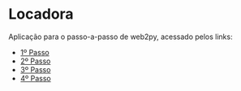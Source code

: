 # Locadora
Aplicação para o passo-a-passo de web2py, acessado pelos links:

* [1º Passo](https://juliarizza.wordpress.com/2015/08/03/passo-a-passo-web2py-1o-passo/#more-49)
* [2º Passo](https://juliarizza.wordpress.com/2015/08/10/passo-a-passo-web2py-2o-passo/#more-74)
* [3º Passo](https://juliarizza.wordpress.com/2015/08/20/passo-a-passo-web2py-3o-passo/#more-87)
* [4º Passo](https://juliarizza.wordpress.com/2015/08/24/passo-a-passo-web2py-4o-passo/)


